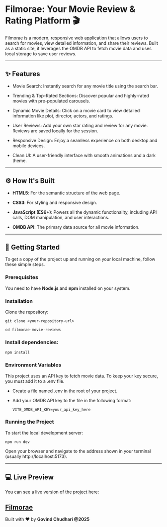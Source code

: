 # Filmorae: Your Movie Review & Rating Platform 🎬
Filmorae is a modern, responsive web application that allows users to search for movies, view detailed information, and share their reviews. Built as a static site, it leverages the OMDB API to fetch movie data and uses local storage to save user reviews.

---

## ✨ Features

* Movie Search: Instantly search for any movie title using the search bar.

* Trending & Top-Rated Sections: Discover popular and highly-rated movies with pre-populated carousels.

* Dynamic Movie Details: Click on a movie card to view detailed information like plot, director, actors, and ratings.

* User Reviews: Add your own star rating and review for any movie. Reviews are saved locally for the session.

* Responsive Design: Enjoy a seamless experience on both desktop and mobile devices.

* Clean UI: A user-friendly interface with smooth animations and a dark theme.

---

## ⚙️ How It's Built

* **HTML5**: For the semantic structure of the web page.

* **CSS3**: For styling and responsive design.

* **JavaScript (ES6+)**: Powers all the dynamic functionality, including API calls, DOM manipulation, and user interactions.

* **OMDB API**: The primary data source for all movie information.

---

## 🚀 Getting Started

To get a copy of the project up and running on your local machine, follow these simple steps.

### Prerequisites

You need to have **Node.js** and **npm** installed on your system.

### Installation

Clone the repository:

    git clone <your-repository-url>
    
    cd filmorae-movie-reviews

### Install dependencies:

    npm install

### Environment Variables

This project uses an API key to fetch movie data. To keep your key secure, you must add it to a .env file.

* Create a file named .env in the root of your project.

* Add your OMDB API key to the file in the following format:

      VITE_OMDB_API_KEY=your_api_key_here

### Running the Project

To start the local development server:

    npm run dev

Open your browser and navigate to the address shown in your terminal<br>
(usually http://localhost:5173).

---

## 💻 Live Preview
You can see a live version of the project here:

[**Filmorae**]()
--- 

Built with ❤️ by **Govind Chudhari @2025**
